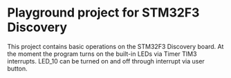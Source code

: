# Playground project for STM32F3 Discovery 

This project contains basic operations on the STM32F3 Discovery board.
At the moment the program turns on the built-in LEDs via Timer TIM3
interrupts. LED_10 can be turned on and off through interrupt via user button.
